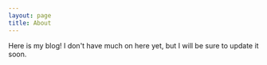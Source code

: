 ```yaml
---
layout: page
title: About
---
```


Here is my blog! I don't have much on here yet, but I will be sure to update it soon.

